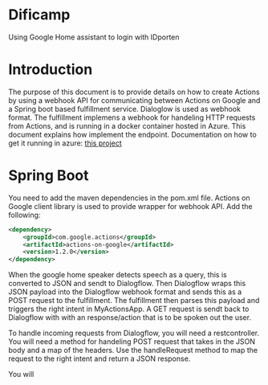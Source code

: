 # Dificamp
Using Google Home assistant to login with IDporten

# Introduction
The purpose of this document is to provide details on how to create Actions by using a webhook API for communicating between Actions on Google and a Spring boot based fulfillment service. Dialoglow is used as webhook format. The fulfillment implemens a webhook for handeling HTTP requests from Actions, and is running in a docker container hosted in Azure. This document explains how implement the endpoint. Documentation on how to get it running in azure: [this project](https://github.com/difi/dc19-IDP-IOT/blob/master/Alexa/How%20to%20run%20Alexa%20skills%20in%20Azure.MD)


# Spring Boot
You need to add the maven dependencies in the pom.xml file. Actions on Google client library is used to provide wrapper for webhook API. Add the following:
```xml
<dependency>
    <groupId>com.google.actions</groupId>
    <artifactId>actions-on-google</artifactId>
    <version>1.2.0</version>
</dependency>

```

When the google home speaker detects speech as a query, this is converted to JSON and sendt to Dialogflow. Then Dialogflow wraps this JSON payload into the Dialogflow webhook format and sends this as a POST request to the fulfillment. The fulfillment then parses this payload and triggers the right intent in MyActionsApp. A GET request is sendt back to Dialogflow with with an response/action that is to be spoken out the user. 

To handle incoming requests from Dialogflow, you will need a restcontroller. You will need a method for handeling POST request that takes in the JSON body and a map of the headers. Use the handleRequest method to map the request to the right intent and return a JSON response. 

You will 

    
    
    

